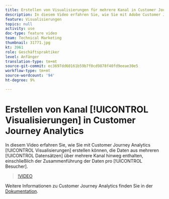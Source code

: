 ```yaml
---
title: Erstellen von Visualisierungen für mehrere Kanal in Customer Journey Analytics
description: In diesem Video erfahren Sie, wie Sie mit Adobe Customer Journey Analytics Visualisierungen erstellen können, die Daten aus mehreren Datensätzen über mehrere Kanal hinweg enthalten, einschließlich der Zusammenführung der Daten pro Besucher.
feature: Visualisierungen
topics: null
activity: use
doc-type: feature video
team: Technical Marketing
thumbnail: 31771.jpg
kt: 3961
role: Geschäftspraktiker
level: Anfänger
translation-type: tm+mt
source-git-commit: ec3697dd60161b59b7f0cd9878f40fd9eeae30e5
workflow-type: tm+mt
source-wordcount: '94'
ht-degree: 9%

---
```



# Erstellen von Kanal [!UICONTROL Visualisierungen] in Customer Journey Analytics

In diesem Video erfahren Sie, wie Sie mit Customer Journey Analytics [!UICONTROL Visualisierungen] erstellen können, die Daten aus mehreren [!UICONTROL Datensätzen] über mehrere Kanal hinweg enthalten, einschließlich der Zusammenführung der Daten pro [!UICONTROL Besucher].

>[!VIDEO](https://video.tv.adobe.com/v/31771/?quality=12)

Weitere Informationen zu Customer Journey Analytics finden Sie in der [Dokumentation](https://docs.adobe.com/content/help/de-DE/analytics-platform/using/cja-landing.html).
